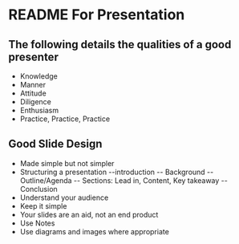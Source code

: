 # README For Presentation

## The following details the qualities of a good presenter

- Knowledge
- Manner
- Attitude
- Diligence
- Enthusiasm
- Practice, Practice, Practice

## Good Slide Design

- Made simple but not simpler
- Structuring a presentation
--introduction
-- Background
-- Outline/Agenda
-- Sections: Lead in, Content, Key takeaway
-- Conclusion
- Understand your audience
- Keep it simple
- Your slides are an aid, not an end product
- Use Notes
- Use diagrams and images where appropriate
